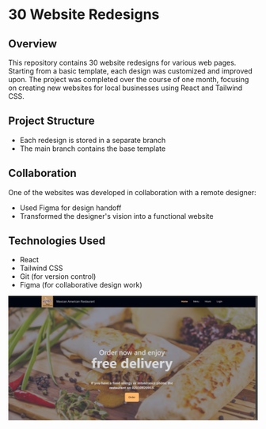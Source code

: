 # 30 Website Redesigns

## Overview

This repository contains 30 website redesigns for various web pages. Starting from a basic template, each design was customized and improved upon. The project was completed over the course of one month, focusing on creating new websites for local businesses using React and Tailwind CSS.

## Project Structure

- Each redesign is stored in a separate branch
- The main branch contains the base template

## Collaboration

One of the websites was developed in collaboration with a remote designer:

- Used Figma for design handoff
- Transformed the designer's vision into a functional website

## Technologies Used

- React
- Tailwind CSS
- Git (for version control)
- Figma (for collaborative design work)

![alt text](public/chrome_EpKbmIcooR.jpg)
